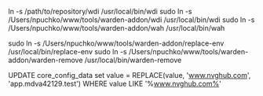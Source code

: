 ln -s /path/to/repository/wdi /usr/local/bin/wdi
sudo ln -s /Users/npuchko/www/tools/warden-addon/wdi /usr/local/bin/wdi
sudo ln -s /Users/npuchko/www/tools/warden-addon/wah /usr/local/bin/wah

sudo ln -s /Users/npuchko/www/tools/warden-addon/replace-env /usr/local/bin/replace-env
sudo ln -s /Users/npuchko/www/tools/warden-addon/warden-remove /usr/local/bin/warden-remove


UPDATE core_config_data set value = REPLACE(value, 'www.nvghub.com', 'app.mdva42129.test') WHERE value LIKE '%www.nvghub.com%'